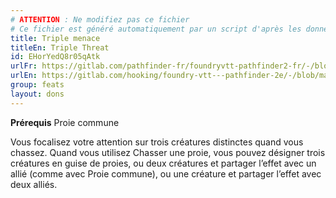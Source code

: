 ```yaml
---
# ATTENTION : Ne modifiez pas ce fichier
# Ce fichier est généré automatiquement par un script d'après les données du module Foundry VTT officiel et de sa traduction
title: Triple menace
titleEn: Triple Threat
id: EHorYedQ8r05qAtk
urlFr: https://gitlab.com/pathfinder-fr/foundryvtt-pathfinder2-fr/-/blob/master/data/feats/EHorYedQ8r05qAtk.htm
urlEn: https://gitlab.com/hooking/foundry-vtt---pathfinder-2e/-/blob/master/packs/data/feats.db/triple-threat.json
group: feats
layout: dons
---
```

**Prérequis** Proie commune

Vous focalisez votre attention sur trois créatures distinctes quand vous chassez. Quand vous utilisez Chasser une proie, vous pouvez désigner trois créatures en guise de proies, ou deux créatures et partager l’effet avec un allié (comme avec Proie commune), ou une créature et partager l’effet avec deux alliés.


